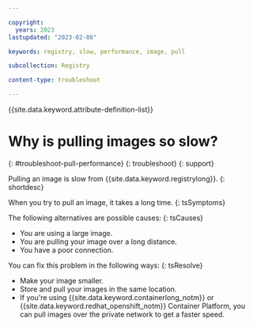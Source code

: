```yaml
---

copyright:
  years: 2023
lastupdated: "2023-02-06"

keywords: registry, slow, performance, image, pull

subcollection: Registry

content-type: troubleshoot

---
```


{{site.data.keyword.attribute-definition-list}}

# Why is pulling images so slow?
{: #troubleshoot-pull-performance}
{: troubleshoot}
{: support}

Pulling an image is slow from {{site.data.keyword.registrylong}}.
{: shortdesc}

When you try to pull an image, it takes a long time.
{: tsSymptoms}

The following alternatives are possible causes:
{: tsCauses}

- You are using a large image.
- You are pulling your image over a long distance.
- You have a poor connection.

You can fix this problem in the following ways:
{: tsResolve}

- Make your image smaller.
- Store and pull your images in the same location.
- If you're using {{site.data.keyword.containerlong_notm}} or {{site.data.keyword.redhat_openshift_notm}} Container Platform, you can pull images over the private network to get a faster speed.
